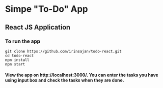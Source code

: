 # Simpe "To-Do" App

## React JS Application

### To run the app

```
git clone https://github.com/irinsajan/todo-react.git
cd todo-react
npm install 
npm start
```

#### View the app on http://localhost:3000/. You can enter the tasks you have using input box and check the tasks when they are done.